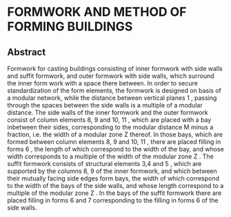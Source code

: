 # FORMWORK AND METHOD OF FORMING BUILDINGS

## Abstract
Formwork for casting buildings consisting of inner formwork with side walls and suffit formwork, and outer formwork with side walls, which surround the inner form work with a space there between. In order to secure standardization of the form elements, the formwork is designed on basis of a modular network, while the distance between vertical planes 1 , passing through the spaces between the side walls is a multiple of a modular distance. The side walls of the inner formwork and the outer formwork consist of column elements 8, 9 and 10, 11 , which are placed with a bay inbetween their sides, corresponding to the modular distance M minus a fraction, i.e. the width of a modular zone Z thereof. In those bays, which are formed between column elements 8, 9 and 10, 11 , there are placed filling in forms 6 , the length of which correspond to the width of the bay, and whose width corresponds to a multiple of the width of the modular zone Z . The suffit formwork consists of structural elements 3,4 and 5 , which are supported by the columns 8, 9 of the inner formwork, and which between their mutually facing side edges form bays, the width of which correspond to the width of the bays of the side walls, and whose length correspond to a multiple of the modular zone Z . In the bays of the suffit formwork there are placed filling in forms 6 and 7 corresponding to the filling in forms 6 of the side walls.